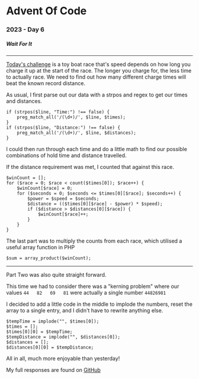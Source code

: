 # Advent Of Code

### 2023 - Day 6

##### Wait For It

---

[Today's challenge](https://adventofcode.com/2023/day/6) is a toy boat race that's speed depends on how long you charge it up at the start of the race.
The longer you charge for, the less time to actually race. We need to find out how many different charge times will beat the known record distance.

As usual, I first parse out our data with a strpos and regex to get our times and distances.

```
if (strpos($line, "Time:") !== false) {
    preg_match_all('/(\d+)/', $line, $times);
}
if (strpos($line, "Distance:") !== false) {
    preg_match_all('/(\d+)/', $line, $distances);
}
```

I could then run through each time and do a little math to find our possible combinations of hold time and distance travelled.

If the distance requirement was met, I counted that against this race.

```
$winCount = [];
for ($race = 0; $race < count($times[0]); $race++) {
    $winCount[$race] = 0;
    for ($seconds = 0; $seconds <= $times[0][$race]; $seconds++) {
        $power = $speed = $seconds;
        $distance = (($times[0][$race] - $power) * $speed);
        if ($distance > $distances[0][$race]) {
            $winCount[$race]++;
        }
    }
}
```

The last part was to multiply the counts from each race, which utilised a useful array function in PHP

```
$sum = array_product($winCount);
```

---

Part Two was also quite straight forward.

This time we had to consider there was a "kerning problem" where our values `44   82   69   81` were actually a single number `44826981`

I decided to add a little code in the middle to implode the numbers, reset the array to a single entry, and I didn't have to rewrite anything else.

```
$tempTime = implode("", $times[0]);
$times = [];
$times[0][0] = $tempTime;
$tempDistance = implode("", $distances[0]);
$distances = [];
$distances[0][0] = $tempDistance;
```

All in all, much more enjoyable than yesterday!

My full responses are found on [GitHub](https://github.com/benyafai/adventofcode/tree/main/2023/06)